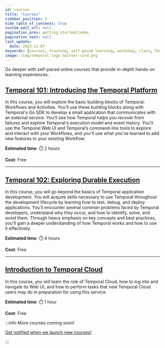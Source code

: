 ```yaml
---
id: courses
title: "Courses"
sidebar_position: 3
hide_table_of_contents: true
custom_edit_url: null
pagination_prev: getting_started/index
pagination_next: null
last_update:
  date: 2023-11-07
keywords: [courses, training, self-paced learning, workshop, class, Temporal]
image: /img/temporal-logo-twitter-card.png
---
```


Go deeper with self-paced online courses that provide in-depth hands-on learning experiences.

## [Temporal 101: Introducing the Temporal Platform](temporal_101/index.md)

In this course, you will explore the basic building blocks of Temporal: Workflows and Activities. You’ll use these building blocks along with Temporal's Go SDK to develop a small application that communicates with an external service. You'll see how Temporal helps you recover from failures and explore Temporal's execution model and event history. You'll use the Temporal Web UI and Temporal’s command-line tools to explore and interact with your Workflows, and you'll use what you've learned to add new features to your existing Workflow.

**Estimated time**: ⏱️ 2 hours

**Cost**: Free

-----

## [Temporal 102: Exploring Durable Execution](temporal_102/index.md)

In this course, you will go beyond the basics of Temporal application development. You will acquire skills necessary to use Temporal throughout the development lifecycle by learning how to test, debug, and deploy applications. You'll encounter several common problems faced by Temporal developers, understand why they occur, and how to identify, solve, and avoid them. Through heavy emphasis on key concepts and best practices, you'll gain a deeper understanding of how Temporal works and how to use it effectively.

**Estimated time**: ⏱️ 4 hours

**Cost**: Free

-----

## [Introduction to Temporal Cloud](intro_to_temporal_cloud/index.md)

In this course, you will learn the role of Temporal Cloud, how to log into and navigate its Web UI, and how to perform tasks that new Temporal Cloud users may do in preparation for using this service.

**Estimated time**: ⏱️ 1 hour

**Cost**: Free

:::info More courses coming soon!

<a className="button button--primary" href="https://pages.temporal.io/get-updates-education">Get notified when we launch new courses!</a>

:::


